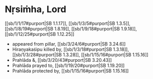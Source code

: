 # Nṛsiṁha, Lord

[[sb/1/1/17#purport|SB 1.1.17]], [[sb/1/3/5#purport|SB 1.3.5]], [[sb/1/8/19#purport|SB 1.8.19]], [[sb/1/9/18#purport|SB 1.9.18]], [[sb/1/12/25#purport|SB 1.12.25]]

* appeared from pillar, [[sb/3/24/6#purport|SB 3.24.6]]
* Hiraṇyakaśipu killed by, [[sb/1/3/18#purport|SB 1.3.18]], [[sb/1/3/28#purport|SB 1.3.28]], [[sb/1/15/16#purport|SB 1.15.16]]
* Prahlāda &, [[sb/3/20/43#purport|SB 3.20.43]]
* Prahlāda prayed to, [[sb/1/19/20#purport|SB 1.19.20]]
* Prahlāda protected by, [[sb/1/15/16#purport|SB 1.15.16]]
